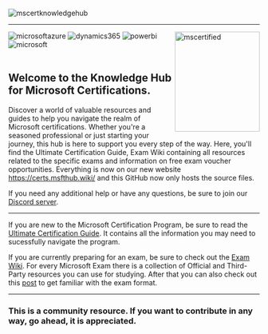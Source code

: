 <br>
<img src="/public/mscertguide.png"  alt="mscertknowledgehub" align="left" /><br>

---

<img src="/src/assets/all.svg" width="170" height="200" alt="mscertified" align="right" /><a target="_blank"><img alt='microsoftazure' src='https://img.shields.io/badge/Azure-100000?style=for-the-badge&logo=microsoftazure&logoColor=white&labelColor=0078D4&color=212221'/></a> <a target="_blank"><img alt='dynamics365' src='https://img.shields.io/badge/D365-100000?style=for-the-badge&logo=dynamics365&logoColor=white&labelColor=0B53CE&color=212221'/></a> <a  target="_blank"><img alt='powerbi' src='https://img.shields.io/badge/Power_Platform-100000?style=for-the-badge&logo=powerbi&logoColor=white&labelColor=F2C811&color=212221'/></a> <a  target="_blank"><img alt='microsoft' src='https://img.shields.io/badge/M365_& SCI-100000?style=for-the-badge&logo=microsoft&logoColor=white&labelColor=5E5E5E&color=212221'/></a>
<br>
<br>

## Welcome to the Knowledge Hub for Microsoft Certifications.<br>

Discover a world of valuable resources and guides to help you navigate the realm of Microsoft certifications. Whether you're a seasoned professional or just starting your journey, this hub is here to support you every step of the way. Here, you'll find the Ultimate Certification Guide, Exam Wiki containing all resources related to the specific exams and information on free exam voucher opportunities. Everything is now on our new website https://certs.msfthub.wiki/ and this GitHub now only hosts the source files.

If you need any additional help or have any questions, be sure to join our [Discord server](https://discord.gg/microsoft-certification-study-group-676990910176821270).

---
If you are new to the Microsoft Certification Program, be sure to read the [Ultimate Certification Guide](https://certs.msfthub.wiki/guide/introduction/). It contains all the information you may need to sucessfully navigate the program.

If you are currently preparing for an exam, be sure to check out the [Exam Wiki](https://certs.msfthub.wiki/wiki/). For every Microsoft Exam there is a collection of Official and Third-Party resources you can use for studying. After that you can also check out this [post](https://certs.msfthub.wiki/guide/takingtheexams/) to get familiar with the exam format.

---

### This is a community resource. If you want to contribute in any way, go ahead, it is appreciated.
